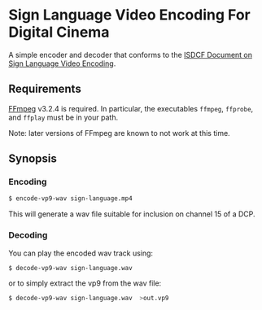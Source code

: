 # Sign Language Video Encoding For Digital Cinema

A simple encoder and decoder that conforms to the [ISDCF Document on Sign Language Video Encoding](http://isdcf.com/papers/ISDCF-Doc13-Sign-Language-Video-Encoding-for-Digital-Cinema.pdf).

## Requirements
[FFmpeg](https://www.ffmpeg.org) v3.2.4 is required. In particular, the executables `ffmpeg`, `ffprobe`, and `ffplay` must be in your path.

Note: later versions of FFmpeg are known to not work at this time.

## Synopsis

### Encoding

```bash
$ encode-vp9-wav sign-language.mp4
```

This will generate a wav file suitable for inclusion on channel 15 of a DCP.

### Decoding

You can play the encoded wav track using:

```bash
$ decode-vp9-wav sign-language.wav
```

or to simply extract the vp9 from the wav file:

```bash
$ decode-vp9-wav sign-language.wav  >out.vp9
```
